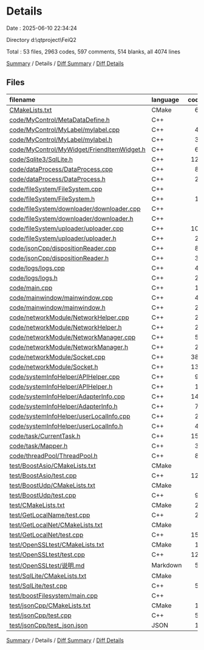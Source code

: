 # Details

Date : 2025-06-10 22:34:24

Directory d:\\qtproject\\FeiQ2

Total : 53 files,  2963 codes, 597 comments, 514 blanks, all 4074 lines

[Summary](results.md) / Details / [Diff Summary](diff.md) / [Diff Details](diff-details.md)

## Files
| filename | language | code | comment | blank | total |
| :--- | :--- | ---: | ---: | ---: | ---: |
| [CMakeLists.txt](/CMakeLists.txt) | CMake | 63 | 29 | 23 | 115 |
| [code/MyControl/MetaDataDefine.h](/code/MyControl/MetaDataDefine.h) | C++ | 5 | 0 | 1 | 6 |
| [code/MyControl/MyLabel/mylabel.cpp](/code/MyControl/MyLabel/mylabel.cpp) | C++ | 49 | 10 | 13 | 72 |
| [code/MyControl/MyLabel/mylabel.h](/code/MyControl/MyLabel/mylabel.h) | C++ | 32 | 7 | 2 | 41 |
| [code/MyControl/MyWidget/FriendItemWidget.h](/code/MyControl/MyWidget/FriendItemWidget.h) | C++ | 69 | 12 | 11 | 92 |
| [code/Sqlite3/SqlLite.h](/code/Sqlite3/SqlLite.h) | C++ | 126 | 10 | 23 | 159 |
| [code/dataProcess/DataProcess.cpp](/code/dataProcess/DataProcess.cpp) | C++ | 86 | 19 | 23 | 128 |
| [code/dataProcess/DataProcess.h](/code/dataProcess/DataProcess.h) | C++ | 21 | 2 | 3 | 26 |
| [code/fileSystem/FileSystem.cpp](/code/fileSystem/FileSystem.cpp) | C++ | 0 | 0 | 1 | 1 |
| [code/fileSystem/FileSystem.h](/code/fileSystem/FileSystem.h) | C++ | 12 | 0 | 6 | 18 |
| [code/fileSystem/downloader/downloader.cpp](/code/fileSystem/downloader/downloader.cpp) | C++ | 0 | 0 | 1 | 1 |
| [code/fileSystem/downloader/downloader.h](/code/fileSystem/downloader/downloader.h) | C++ | 7 | 1 | 0 | 8 |
| [code/fileSystem/uploader/uploader.cpp](/code/fileSystem/uploader/uploader.cpp) | C++ | 107 | 18 | 8 | 133 |
| [code/fileSystem/uploader/uploader.h](/code/fileSystem/uploader/uploader.h) | C++ | 28 | 9 | 5 | 42 |
| [code/jsonCpp/dispositionReader.cpp](/code/jsonCpp/dispositionReader.cpp) | C++ | 87 | 21 | 16 | 124 |
| [code/jsonCpp/dispositionReader.h](/code/jsonCpp/dispositionReader.h) | C++ | 36 | 9 | 7 | 52 |
| [code/logs/logs.cpp](/code/logs/logs.cpp) | C++ | 42 | 14 | 3 | 59 |
| [code/logs/logs.h](/code/logs/logs.h) | C++ | 24 | 3 | 1 | 28 |
| [code/main.cpp](/code/main.cpp) | C++ | 12 | 0 | 2 | 14 |
| [code/mainwindow/mainwindow.cpp](/code/mainwindow/mainwindow.cpp) | C++ | 49 | 17 | 4 | 70 |
| [code/mainwindow/mainwindow.h](/code/mainwindow/mainwindow.h) | C++ | 25 | 0 | 4 | 29 |
| [code/networkModule/NetworkHelper.cpp](/code/networkModule/NetworkHelper.cpp) | C++ | 23 | 5 | 6 | 34 |
| [code/networkModule/NetworkHelper.h](/code/networkModule/NetworkHelper.h) | C++ | 27 | 7 | 4 | 38 |
| [code/networkModule/NetworkManager.cpp](/code/networkModule/NetworkManager.cpp) | C++ | 58 | 4 | 9 | 71 |
| [code/networkModule/NetworkManager.h](/code/networkModule/NetworkManager.h) | C++ | 25 | 5 | 5 | 35 |
| [code/networkModule/Socket.cpp](/code/networkModule/Socket.cpp) | C++ | 389 | 81 | 39 | 509 |
| [code/networkModule/Socket.h](/code/networkModule/Socket.h) | C++ | 139 | 29 | 21 | 189 |
| [code/systemInfoHelper/APIHelper.cpp](/code/systemInfoHelper/APIHelper.cpp) | C++ | 99 | 9 | 23 | 131 |
| [code/systemInfoHelper/APIHelper.h](/code/systemInfoHelper/APIHelper.h) | C++ | 18 | 6 | 3 | 27 |
| [code/systemInfoHelper/AdapterInfo.cpp](/code/systemInfoHelper/AdapterInfo.cpp) | C++ | 148 | 55 | 24 | 227 |
| [code/systemInfoHelper/AdapterInfo.h](/code/systemInfoHelper/AdapterInfo.h) | C++ | 76 | 14 | 7 | 97 |
| [code/systemInfoHelper/userLocalInfo.cpp](/code/systemInfoHelper/userLocalInfo.cpp) | C++ | 23 | 4 | 5 | 32 |
| [code/systemInfoHelper/userLocalInfo.h](/code/systemInfoHelper/userLocalInfo.h) | C++ | 40 | 5 | 3 | 48 |
| [code/task/CurrentTask.h](/code/task/CurrentTask.h) | C++ | 151 | 49 | 15 | 215 |
| [code/task/Mapper.h](/code/task/Mapper.h) | C++ | 33 | 0 | 6 | 39 |
| [code/threadPool/ThreadPool.h](/code/threadPool/ThreadPool.h) | C++ | 82 | 9 | 8 | 99 |
| [test/BoostAsio/CMakeLists.txt](/test/BoostAsio/CMakeLists.txt) | CMake | 0 | 0 | 1 | 1 |
| [test/BoostAsio/test.cpp](/test/BoostAsio/test.cpp) | C++ | 125 | 13 | 17 | 155 |
| [test/BoostUdp/CMakeLists.txt](/test/BoostUdp/CMakeLists.txt) | CMake | 5 | 8 | 3 | 16 |
| [test/BoostUdp/test.cpp](/test/BoostUdp/test.cpp) | C++ | 91 | 9 | 21 | 121 |
| [test/CMakeLists.txt](/test/CMakeLists.txt) | CMake | 23 | 9 | 5 | 37 |
| [test/GetLocalName/test.cpp](/test/GetLocalName/test.cpp) | C++ | 23 | 2 | 3 | 28 |
| [test/GetLocalNet/CMakeLists.txt](/test/GetLocalNet/CMakeLists.txt) | CMake | 9 | 1 | 0 | 10 |
| [test/GetLocalNet/test.cpp](/test/GetLocalNet/test.cpp) | C++ | 150 | 54 | 19 | 223 |
| [test/OpenSSLtest/CMakeLists.txt](/test/OpenSSLtest/CMakeLists.txt) | CMake | 17 | 3 | 4 | 24 |
| [test/OpenSSLtest/test.cpp](/test/OpenSSLtest/test.cpp) | C++ | 122 | 26 | 33 | 181 |
| [test/OpenSSLtest/说明.md](/test/OpenSSLtest/%E8%AF%B4%E6%98%8E.md) | Markdown | 52 | 0 | 44 | 96 |
| [test/SqlLite/CMakeLists.txt](/test/SqlLite/CMakeLists.txt) | CMake | 6 | 1 | 2 | 9 |
| [test/SqlLite/test.cpp](/test/SqlLite/test.cpp) | C++ | 52 | 1 | 12 | 65 |
| [test/boostFilesystem/main.cpp](/test/boostFilesystem/main.cpp) | C++ | 0 | 0 | 1 | 1 |
| [test/jsonCpp/CMakeLists.txt](/test/jsonCpp/CMakeLists.txt) | CMake | 11 | 3 | 3 | 17 |
| [test/jsonCpp/test.cpp](/test/jsonCpp/test.cpp) | C++ | 53 | 4 | 11 | 68 |
| [test/jsonCpp/test_json.json](/test/jsonCpp/test_json.json) | JSON | 13 | 0 | 0 | 13 |

[Summary](results.md) / Details / [Diff Summary](diff.md) / [Diff Details](diff-details.md)